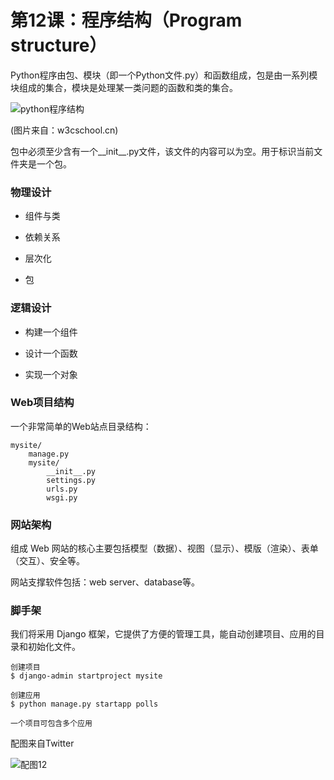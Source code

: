 # 第12课：程序结构（Program structure）

Python程序由包、模块（即一个Python文件.py）和函数组成，包是由一系列模块组成的集合，模块是处理某一类问题的函数和类的集合。

![python程序结构](https://wiki.huihoo.com/images/b/b6/Python-program-structur.png)

(图片来自：w3cschool.cn)

包中必须至少含有一个__init__.py文件，该文件的内容可以为空。用于标识当前文件夹是一个包。

### 物理设计

* 组件与类

* 依赖关系

* 层次化

* 包

### 逻辑设计

* 构建一个组件

* 设计一个函数

* 实现一个对象

### Web项目结构
一个非常简单的Web站点目录结构：
```
mysite/
    manage.py
    mysite/
        __init__.py
        settings.py
        urls.py
        wsgi.py
```

### 网站架构
组成 Web 网站的核心主要包括模型（数据）、视图（显示）、模版（渲染）、表单（交互）、安全等。

网站支撑软件包括：web server、database等。

### 脚手架
我们将采用 Django 框架，它提供了方便的管理工具，能自动创建项目、应用的目录和初始化文件。

```
创建项目
$ django-admin startproject mysite 

创建应用
$ python manage.py startapp polls

一个项目可包含多个应用
```
配图来自Twitter

![配图12](https://wiki.huihoo.com/images/thumb/e/e8/Devopsgirls12.jpg/1280px-Devopsgirls12.jpg)
